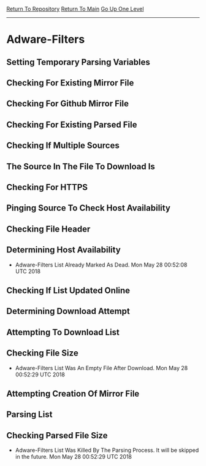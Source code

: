 [Return To Repository](https://github.com/deathbybandaid/piholeparser/)
[Return To Main](https://github.com/deathbybandaid/piholeparser/blob/master/RecentRunLogs/Mainlog.md)
[Go Up One Level](https://github.com/deathbybandaid/piholeparser/blob/master/RecentRunLogs/TopLevelScripts/30-Processing-External-Blacklists.md)
____________________________________
# Adware-Filters
## Setting Temporary Parsing Variables
## Checking For Existing Mirror File
## Checking For Github Mirror File
## Checking For Existing Parsed File
## Checking If Multiple Sources
## The Source In The File To Download Is
## Checking For HTTPS
## Pinging Source To Check Host Availability
## Checking File Header
## Determining Host Availability
* Adware-Filters List Already Marked As Dead. Mon May 28 00:52:08 UTC 2018
## Checking If List Updated Online
## Determining Download Attempt
## Attempting To Download List
## Checking File Size
* Adware-Filters List Was An Empty File After Download. Mon May 28 00:52:29 UTC 2018
## Attempting Creation Of Mirror File
## Parsing List
## Checking Parsed File Size
* Adware-Filters List Was Killed By The Parsing Process. It will be skipped in the future. Mon May 28 00:52:29 UTC 2018
